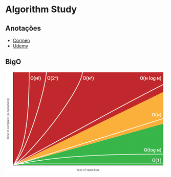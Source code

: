 # Algorithm Study

## Anotações
* [Cormen](docs/cormen.md)
* [Udemy](docs/udemy.md)

## BigO
![img](assets/images/bigo.png "BigO")